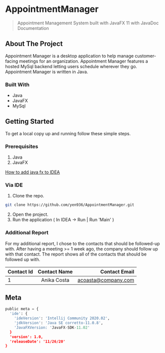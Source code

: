 # AppointmentManager
>Appointment Management System built with JavaFX 11 with JavaDoc Documentation


<!-- Appointment Manager -->
## About The Project


Appointment Manager is a desktop application to help manage customer-facing meetings for an organization. Appointment Manager features a hosted MySql backend letting users schedule wherever they go. Appointment Manager is written in Java.

### Built With

* []() Java
* []() JavaFX
* []() MySql




<!-- GETTING STARTED -->
## Getting Started

To get a local copy up and running follow these simple steps.

### Prerequisites
1. Java
2. JavaFX

[How to add java fx to IDEA](//https://www.jetbrains.com/help/idea/javafx.html#create-project)


### Via IDE

1. Clone the repo.
```sh
git clone https://github.com/yen936/AppointmentManager.git
```
2. Open the project.
3. Run the application ( In IDEA -> Run | Run 'Main' )



<!-- META -->

### Additional Report

For my additional report, I chose to the contacts that should be followed-up with. After having a meeting >= 1 week ago, the company should follow up with that contact.
The report shows all of the contacts that should be followed up with.

| Contact Id      | Contact Name  | Contact Email       |
| -------------   |:-------------:| ------------------: |
| 1               | Anika Costa   | acoasta@company.com |




## Meta

```python
public meta = {
  'ide': {
    'ideVersion': 'Intellij Community 2020.02',
    'jdkVersion': 'Java SE corretto-11.0.8',
    'JavaFXVersion: 'JavaFX-SDK-11.02'
  }
  'version': 1.0,
  'releaseDate': '11/26/20'
}
```
